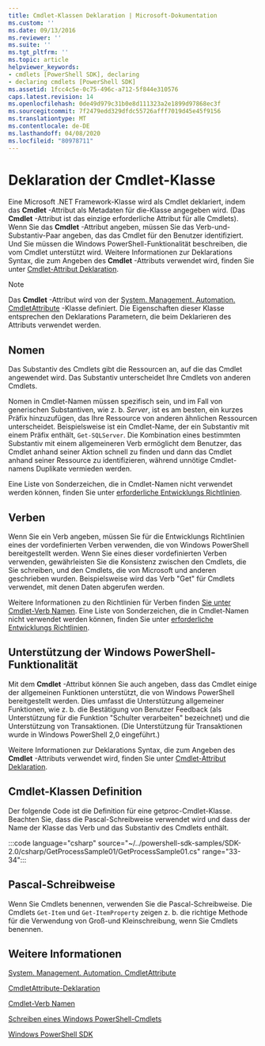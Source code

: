 ```yaml
---
title: Cmdlet-Klassen Deklaration | Microsoft-Dokumentation
ms.custom: ''
ms.date: 09/13/2016
ms.reviewer: ''
ms.suite: ''
ms.tgt_pltfrm: ''
ms.topic: article
helpviewer_keywords:
- cmdlets [PowerShell SDK], declaring
- declaring cmdlets [PowerShell SDK]
ms.assetid: 1fcc4c5e-0c75-496c-a712-5f844e310576
caps.latest.revision: 14
ms.openlocfilehash: 0de49d979c31b0e8d111323a2e1899d97868ec3f
ms.sourcegitcommit: 7f2479edd329dfdc55726afff7019d45e45f9156
ms.translationtype: MT
ms.contentlocale: de-DE
ms.lasthandoff: 04/08/2020
ms.locfileid: "80978711"
---
```

# <a name="cmdlet-class-declaration"></a>Deklaration der Cmdlet-Klasse

Eine Microsoft .NET Framework-Klasse wird als Cmdlet deklariert, indem das **Cmdlet** -Attribut als Metadaten für die-Klasse angegeben wird. (Das **Cmdlet** -Attribut ist das einzige erforderliche Attribut für alle Cmdlets).
Wenn Sie das **Cmdlet** -Attribut angeben, müssen Sie das Verb-und-Substantiv-Paar angeben, das das Cmdlet für den Benutzer identifiziert. Und Sie müssen die Windows PowerShell-Funktionalität beschreiben, die vom Cmdlet unterstützt wird. Weitere Informationen zur Deklarations Syntax, die zum Angeben des **Cmdlet** -Attributs verwendet wird, finden Sie unter [Cmdlet-Attribut Deklaration](./cmdlet-attribute-declaration.md).

> [!NOTE]
> Das **Cmdlet** -Attribut wird von der [System. Management. Automation. CmdletAttribute](/dotnet/api/System.Management.Automation.CmdletAttribute) -Klasse definiert. Die Eigenschaften dieser Klasse entsprechen den Deklarations Parametern, die beim Deklarieren des Attributs verwendet werden.

## <a name="nouns"></a>Nomen

Das Substantiv des Cmdlets gibt die Ressourcen an, auf die das Cmdlet angewendet wird. Das Substantiv unterscheidet Ihre Cmdlets von anderen Cmdlets.

Nomen in Cmdlet-Namen müssen spezifisch sein, und im Fall von generischen Substantiven, wie z. b. *Server*, ist es am besten, ein kurzes Präfix hinzuzufügen, das Ihre Ressource von anderen ähnlichen Ressourcen unterscheidet. Beispielsweise ist ein Cmdlet-Name, der ein Substantiv mit einem Präfix enthält, `Get-SQLServer`. Die Kombination eines bestimmten Substantiv mit einem allgemeineren Verb ermöglicht dem Benutzer, das Cmdlet anhand seiner Aktion schnell zu finden und dann das Cmdlet anhand seiner Ressource zu identifizieren, während unnötige Cmdlet-namens Duplikate vermieden werden.

Eine Liste von Sonderzeichen, die in Cmdlet-Namen nicht verwendet werden können, finden Sie unter [erforderliche Entwicklungs Richtlinien](./required-development-guidelines.md).

## <a name="verbs"></a>Verben

Wenn Sie ein Verb angeben, müssen Sie für die Entwicklungs Richtlinien eines der vordefinierten Verben verwenden, die von Windows PowerShell bereitgestellt werden. Wenn Sie eines dieser vordefinierten Verben verwenden, gewährleisten Sie die Konsistenz zwischen den Cmdlets, die Sie schreiben, und den Cmdlets, die von Microsoft und anderen geschrieben wurden. Beispielsweise wird das Verb "Get" für Cmdlets verwendet, mit denen Daten abgerufen werden.

Weitere Informationen zu den Richtlinien für Verben finden [Sie unter Cmdlet-Verb Namen](./approved-verbs-for-windows-powershell-commands.md). Eine Liste von Sonderzeichen, die in Cmdlet-Namen nicht verwendet werden können, finden Sie unter [erforderliche Entwicklungs Richtlinien](./required-development-guidelines.md).

## <a name="supporting-windows-powershell-functionality"></a>Unterstützung der Windows PowerShell-Funktionalität

Mit dem **Cmdlet** -Attribut können Sie auch angeben, dass das Cmdlet einige der allgemeinen Funktionen unterstützt, die von Windows PowerShell bereitgestellt werden. Dies umfasst die Unterstützung allgemeiner Funktionen, wie z. b. die Bestätigung von Benutzer Feedback (als Unterstützung für die Funktion "Schulter verarbeiten" bezeichnet) und die Unterstützung von Transaktionen. (Die Unterstützung für Transaktionen wurde in Windows PowerShell 2,0 eingeführt.)

Weitere Informationen zur Deklarations Syntax, die zum Angeben des **Cmdlet** -Attributs verwendet wird, finden Sie unter [Cmdlet-Attribut Deklaration](./cmdlet-attribute-declaration.md).

## <a name="cmdlet-class-definition"></a>Cmdlet-Klassen Definition

Der folgende Code ist die Definition für eine getproc-Cmdlet-Klasse. Beachten Sie, dass die Pascal-Schreibweise verwendet wird und dass der Name der Klasse das Verb und das Substantiv des Cmdlets enthält.

:::code language="csharp" source="~/../powershell-sdk-samples/SDK-2.0/csharp/GetProcessSample01/GetProcessSample01.cs" range="33-34":::

## <a name="pascal-casing"></a>Pascal-Schreibweise

Wenn Sie Cmdlets benennen, verwenden Sie die Pascal-Schreibweise. Die Cmdlets `Get-Item` und `Get-ItemProperty` zeigen z. b. die richtige Methode für die Verwendung von Groß-und Kleinschreibung, wenn Sie Cmdlets benennen.

## <a name="see-also"></a>Weitere Informationen

[System. Management. Automation. CmdletAttribute](/dotnet/api/System.Management.Automation.CmdletAttribute)

[CmdletAttribute-Deklaration](./cmdlet-attribute-declaration.md)

[Cmdlet-Verb Namen](./approved-verbs-for-windows-powershell-commands.md)

[Schreiben eines Windows PowerShell-Cmdlets](./writing-a-windows-powershell-cmdlet.md)

[Windows PowerShell SDK](../windows-powershell-reference.md)
